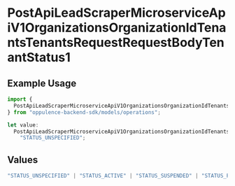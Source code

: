 # PostApiLeadScraperMicroserviceApiV1OrganizationsOrganizationIdTenantsTenantsRequestRequestBodyTenantStatus1

## Example Usage

```typescript
import {
  PostApiLeadScraperMicroserviceApiV1OrganizationsOrganizationIdTenantsTenantsRequestRequestBodyTenantStatus1,
} from "oppulence-backend-sdk/models/operations";

let value:
  PostApiLeadScraperMicroserviceApiV1OrganizationsOrganizationIdTenantsTenantsRequestRequestBodyTenantStatus1 =
    "STATUS_UNSPECIFIED";
```

## Values

```typescript
"STATUS_UNSPECIFIED" | "STATUS_ACTIVE" | "STATUS_SUSPENDED" | "STATUS_PENDING_VERIFICATION" | "STATUS_REVOKED" | "STATUS_EXPIRED" | "STATUS_RATE_LIMITED" | "STATUS_PENDING_REVIEW" | "STATUS_DEPRECATED" | "STATUS_MAINTENANCE"
```